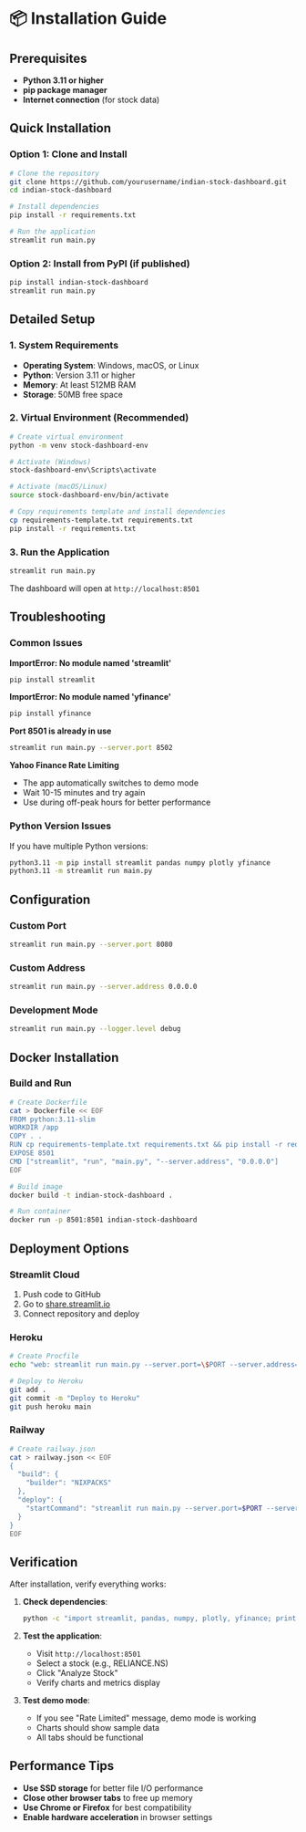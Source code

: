 # 📦 Installation Guide

## Prerequisites

- **Python 3.11 or higher**
- **pip package manager**
- **Internet connection** (for stock data)

## Quick Installation

### Option 1: Clone and Install
```bash
# Clone the repository
git clone https://github.com/yourusername/indian-stock-dashboard.git
cd indian-stock-dashboard

# Install dependencies
pip install -r requirements.txt

# Run the application
streamlit run main.py
```

### Option 2: Install from PyPI (if published)
```bash
pip install indian-stock-dashboard
streamlit run main.py
```

## Detailed Setup

### 1. System Requirements
- **Operating System**: Windows, macOS, or Linux
- **Python**: Version 3.11 or higher
- **Memory**: At least 512MB RAM
- **Storage**: 50MB free space

### 2. Virtual Environment (Recommended)
```bash
# Create virtual environment
python -m venv stock-dashboard-env

# Activate (Windows)
stock-dashboard-env\Scripts\activate

# Activate (macOS/Linux)
source stock-dashboard-env/bin/activate

# Copy requirements template and install dependencies
cp requirements-template.txt requirements.txt
pip install -r requirements.txt
```

### 3. Run the Application
```bash
streamlit run main.py
```

The dashboard will open at `http://localhost:8501`

## Troubleshooting

### Common Issues

**ImportError: No module named 'streamlit'**
```bash
pip install streamlit
```

**ImportError: No module named 'yfinance'**
```bash
pip install yfinance
```

**Port 8501 is already in use**
```bash
streamlit run main.py --server.port 8502
```

**Yahoo Finance Rate Limiting**
- The app automatically switches to demo mode
- Wait 10-15 minutes and try again
- Use during off-peak hours for better performance

### Python Version Issues
If you have multiple Python versions:
```bash
python3.11 -m pip install streamlit pandas numpy plotly yfinance
python3.11 -m streamlit run main.py
```

## Configuration

### Custom Port
```bash
streamlit run main.py --server.port 8080
```

### Custom Address
```bash
streamlit run main.py --server.address 0.0.0.0
```

### Development Mode
```bash
streamlit run main.py --logger.level debug
```

## Docker Installation

### Build and Run
```bash
# Create Dockerfile
cat > Dockerfile << EOF
FROM python:3.11-slim
WORKDIR /app
COPY . .
RUN cp requirements-template.txt requirements.txt && pip install -r requirements.txt
EXPOSE 8501
CMD ["streamlit", "run", "main.py", "--server.address", "0.0.0.0"]
EOF

# Build image
docker build -t indian-stock-dashboard .

# Run container
docker run -p 8501:8501 indian-stock-dashboard
```

## Deployment Options

### Streamlit Cloud
1. Push code to GitHub
2. Go to [share.streamlit.io](https://share.streamlit.io)
3. Connect repository and deploy

### Heroku
```bash
# Create Procfile
echo "web: streamlit run main.py --server.port=\$PORT --server.address=0.0.0.0" > Procfile

# Deploy to Heroku
git add .
git commit -m "Deploy to Heroku"
git push heroku main
```

### Railway
```bash
# Create railway.json
cat > railway.json << EOF
{
  "build": {
    "builder": "NIXPACKS"
  },
  "deploy": {
    "startCommand": "streamlit run main.py --server.port=$PORT --server.address=0.0.0.0"
  }
}
EOF
```

## Verification

After installation, verify everything works:

1. **Check dependencies**:
   ```bash
   python -c "import streamlit, pandas, numpy, plotly, yfinance; print('All dependencies installed successfully!')"
   ```

2. **Test the application**:
   - Visit `http://localhost:8501`
   - Select a stock (e.g., RELIANCE.NS)
   - Click "Analyze Stock"
   - Verify charts and metrics display

3. **Test demo mode**:
   - If you see "Rate Limited" message, demo mode is working
   - Charts should show sample data
   - All tabs should be functional

## Performance Tips

- **Use SSD storage** for better file I/O performance
- **Close other browser tabs** to free up memory
- **Use Chrome or Firefox** for best compatibility
- **Enable hardware acceleration** in browser settings